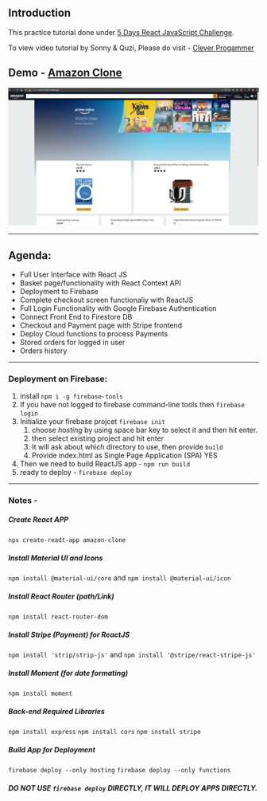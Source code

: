 ## Introduction
This practice tutorial done under [5 Days React JavaScript Challenge](https://www.cleverprogrammer.com/5-day-react-javascript-challenge).

To view video tutorial by Sonny & Quzi, Please do visit - [Clever Progammer](https://www.youtube.com/channel/UCqrILQNl5Ed9Dz6CGMyvMTQ)

## Demo - [Amazon Clone](https://clone-7261a.web.app/)

![Demo Amazon Clone](https://github.com/imvishvaraj/amazon-clone/raw/master/screenshots/amazon-clone%20live%20application%20firebase.png)


-----
## Agenda:
- Full User Interface with React JS
- Basket page/functionality with React Context API
- Deployment to Firebase
- Complete checkout screen functionaliy with ReactJS
- Full Login Functionality with Google Firebase Authentication
- Connect Front End to Firestore DB
- Checkout and Payment page with Stripe frontend
- Deploy Cloud functions to process Payments
- Stored orders for logged in user
- Orders history

---
### Deployment on Firebase:
1. install `npm i -g firebase-tools`
2. If you have not logged to firebase command-line tools then `firebase login`
3. Initialize your firebase projcet `firebase init`
   1. choose _hosting_ by using space bar key to select it and then hit enter.
   2. then select existing project and hit enter
   3. It will ask about which directory to use, then provide `build` 
   4. Provide index.html as Single Page Application (SPA) YES 
4. Then we need to build ReactJS app - `npm run build`
5. ready to deploy - `firebase deploy`

---
### Notes -
##### Create React APP
`npx create-readt-app amazon-clone`

##### Install Material UI and Icons
`npm install @material-ui/core` and `npm install @material-ui/icon`

##### Install React Router (path/Link)
`npm install react-router-dom`

##### Install Stripe (Payment) for ReactJS 
`npm install 'strip/strip-js'` and `npm install '@stripe/react-stripe-js'`

##### Install Moment (for date formating)
`npm install moment`

##### Back-end Required Libraries
`npm install express`
`npm install cors`
`npm install stripe`

##### Build App for Deployment
`firebase deploy --only hosting`
`firebase deploy --only functions`

##### DO NOT USE `firebase deploy` DIRECTLY, IT WILL DEPLOY APPS DIRECTLY.